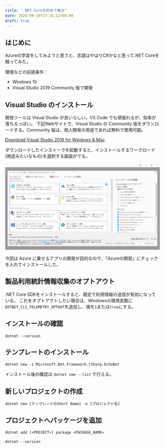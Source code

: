 ```yaml
---
title: ".NET Coreを初めて触る"
date: 2020-09-18T17:16:22+09:00
draft: true
---
```


## はじめに
Azureの学習をしてみようと思うと、言語はやはりC#かなと思って.NET Coreを触ってみた。

環境などの前提条件：

* Windows 10
* Visual Studio 2019 Community 版で開発

## Visual Studio のインストール
開発ツールは Visual Studio が良いらしい。VS Code でも頑張れるが、効率が落ちるっぽい。
下記Webサイトで、Visual Studio の Community 版をダウンロードする。Community 版は、個人開発の用途であれば無料で使用可能。

[Download Visual Studio 2019 for Windows & Mac](https://visualstudio.microsoft.com/ja/downloads/)

ダウンロードしたインストーラを起動すると、インストールするワークロード(用途みたいなもの)を選択する画面がでる。

![](2020-09-23-20-34-53.png)

今回は Azure に乗せるアプリの開発が目的なので、「Azureの開発」にチェックを入れてインストールした。

## 製品利用統計情報収集のオプトアウト
.NET Core SDKをインストールすると、既定で利用情報の送信が有効になっている。
これをオプトアウトしたい場合は、Windowsの環境変数に`DOTNET_CLI_TELEMETRY_OPTOUT`を追加し、値を`1`または`true`にする。

## インストールの確認

```
dotnet --version
```

## テンプレートのインストール

```
dotnet new -i Microsoft.Bot.Framework.CSharp.EchoBot
```

インストール後の確認は `dotnet new --list` で行える。

## 新しいプロジェクトの作成

```
dotnet new [テンプレートのShort Name] -n [プロジェクト名]
```

## プロジェクトへパッケージを追加

```
dotnet add [<PROJECT>] package <PACKAGE_NAME>
```
```
dotnet --version
```
